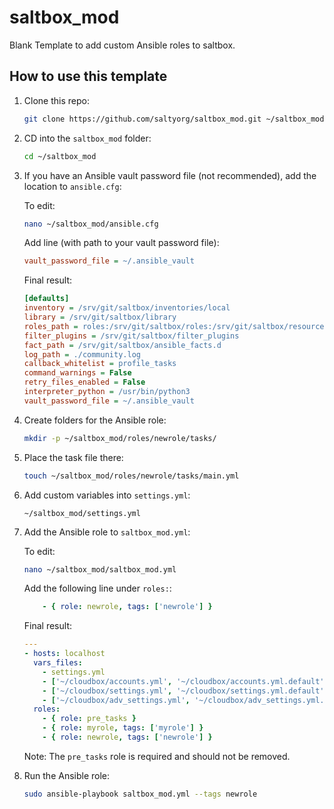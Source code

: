 # saltbox_mod
Blank Template to add custom Ansible roles to saltbox.

## How to use this template

1. Clone this repo:

    ```bash
    git clone https://github.com/saltyorg/saltbox_mod.git ~/saltbox_mod
    ```

1. CD into the `saltbox_mod` folder:

    ```bash
    cd ~/saltbox_mod
    ```

1. If you have an Ansible vault password file (not recommended), add the location to `ansible.cfg`:

    To edit:

    ```bash
    nano ~/saltbox_mod/ansible.cfg
    ```

    Add line (with path to your vault password file):
    ```ini
    vault_password_file = ~/.ansible_vault
    ```

    Final result:
    ```ini
    [defaults]
    inventory = /srv/git/saltbox/inventories/local
    library = /srv/git/saltbox/library
    roles_path = roles:/srv/git/saltbox/roles:/srv/git/saltbox/resources/roles
    filter_plugins = /srv/git/saltbox/filter_plugins
    fact_path = /srv/git/saltbox/ansible_facts.d
    log_path = ./community.log
    callback_whitelist = profile_tasks
    command_warnings = False
    retry_files_enabled = False
    interpreter_python = /usr/bin/python3
    vault_password_file = ~/.ansible_vault
    ```

1. Create folders for the Ansible role:

    ```bash
    mkdir -p ~/saltbox_mod/roles/newrole/tasks/
    ```

1. Place the task file there:

    ```bash
    touch ~/saltbox_mod/roles/newrole/tasks/main.yml
    ```

1. Add custom variables into `settings.yml`:

    ```
    ~/saltbox_mod/settings.yml
    ```


1. Add the Ansible role to `saltbox_mod.yml`:

    To edit:

    ```bash
    nano ~/saltbox_mod/saltbox_mod.yml
    ```

    Add the following line under `roles:`:
    ```yaml
        - { role: newrole, tags: ['newrole'] }
    ```

    Final result:
    ```yaml
    ---
    - hosts: localhost
      vars_files:
        - settings.yml
        - ['~/cloudbox/accounts.yml', '~/cloudbox/accounts.yml.default']
        - ['~/cloudbox/settings.yml', '~/cloudbox/settings.yml.default']
        - ['~/cloudbox/adv_settings.yml', '~/cloudbox/adv_settings.yml.default']
      roles:
        - { role: pre_tasks }
        - { role: myrole, tags: ['myrole'] }
        - { role: newrole, tags: ['newrole'] }
    ```

    Note: The `pre_tasks` role is required and should not be removed.

1. Run the Ansible role:

    ```bash
    sudo ansible-playbook saltbox_mod.yml --tags newrole
    ```
